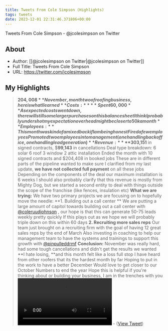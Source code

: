 ```yaml
---
title: Tweets From Cole Simpson (Highlights)
tags: tweets
date: 2023-12-01 22:31:46.371806+00:00
---
```

Tweets From Cole Simpson - @jcolesimpson on Twitter

## About
- Author: [[@jcolesimpson on Twitter|@jcolesimpson on Twitter]]
- Full Title: Tweets From Cole Simpson
- URL: https://twitter.com/jcolesimpson

## My Highlights
> **$204,008**
> November, month two of roofing business, here is what I learned
> **Costs:**
> **Spent 60,000** 
> As expected costs went down, there will still some larger purchases on this balance sheet
> I think I probably undershot my expectation overhead might be closer to 50k a month
> **Employees:**
> This month was kind of a mixed back if I am being honest 
> Fired a few employees
> Promoted two employees into management (one handling back office, one handling lead generation) 
> **Revenue:**
> **$303,151** in signed contracts, $**99,143** in cancellations 
> Deal type breakdown: 
> 6 solar 
> 6 roof 
> 3 window 
> 2 attic installation 
> Ended the month with 10 signed contracts and $204,408 in booked jobs 
> These are in different parts of the pipeline wanted to make sure I clarified from my last update, **we have not collected full payment** on all these jobs
> Depending on the components of the deal our maximum installation is 6 weeks 
> I should also probably clarify that this revenue is mostly from Mighty Dog, but we started a second entity to deal with things outside the scope of the franchise (like fences, insulation etc)
> **What we are trying:**
> We have two primary projects we are focusing on to hopefully move the needle:
> **1. Building out a call center **
> We are putting a large amount of capitol towards building out a call center with <a href="https://twitter.com/coleruudjohnson">@coleruudjohnson</a> , our hope is that this can generate 50-75 leads weekly pretty quickly
> If this plays out as we hope we will probably triple down on this within 60 days 
> **2. Recruiting more sales reps**
> Our team just brought on a recruiting firm with the goal of having 12 great sales reps by the end of March 
> Also investing in coaching to help our management team to have the systems and trainings to support this growth with <a href="https://twitter.com/pinpulleddrmf">@pinpulleddrmf</a> 
> **Conclusion:**
> November was really hard, had some tough cancellations and didn't get the results we wanted 
> **I hate losing, **and this month felt like a loss full stop
> I have heard from other roofers that its the hardest month by far
> Hoping to put in the work to have a better December 
> Would love to get closer to our October Numbers to end the year 
> Hope this is helpful if you're thinking about or building your business, I am in the trenches with you<video controls><source src="https://video.twimg.com/tweet_video/GAS8N9aXMAAkU2u.mp4" type="video/mp4">Your browser does not support the video tag.</video>
\-  ([View Tweet](https://twitter.com/jcolesimpson/status/1730715110602125656))

